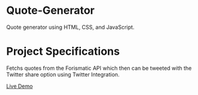 # Quote-Generator
Quote generator using HTML, CSS, and JavaScript.

# Project Specifications
Fetchs quotes from the Forismatic API which then can be tweeted with the Twitter share option using Twitter Integration.

[Live Demo](https://msz-coder.github.io/quote-generator/)
